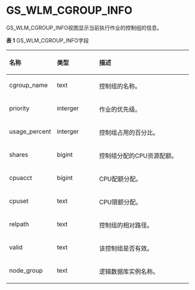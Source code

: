 # GS\_WLM\_CGROUP\_INFO

GS\_WLM\_CGROUP\_INFO视图显示当前执行作业的控制组的信息。

**表 1**  GS\_WLM\_CGROUP\_INFO字段

<a name="table1890982764520"></a>
<table><thead align="left"><tr id="row1094912711450"><th class="cellrowborder" valign="top" width="26.090000000000003%" id="mcps1.2.4.1.1"><p id="p4949027124515"><a name="p4949027124515"></a><a name="p4949027124515"></a>名称</p>
</th>
<th class="cellrowborder" valign="top" width="23.11%" id="mcps1.2.4.1.2"><p id="p1949927124516"><a name="p1949927124516"></a><a name="p1949927124516"></a>类型</p>
</th>
<th class="cellrowborder" valign="top" width="50.8%" id="mcps1.2.4.1.3"><p id="p17949172784516"><a name="p17949172784516"></a><a name="p17949172784516"></a>描述</p>
</th>
</tr>
</thead>
<tbody><tr id="row994912273453"><td class="cellrowborder" valign="top" width="26.090000000000003%" headers="mcps1.2.4.1.1 "><p id="p1394982704511"><a name="p1394982704511"></a><a name="p1394982704511"></a>cgroup_name</p>
</td>
<td class="cellrowborder" valign="top" width="23.11%" headers="mcps1.2.4.1.2 "><p id="p1594912274452"><a name="p1594912274452"></a><a name="p1594912274452"></a>text</p>
</td>
<td class="cellrowborder" valign="top" width="50.8%" headers="mcps1.2.4.1.3 "><p id="p09491827104511"><a name="p09491827104511"></a><a name="p09491827104511"></a>控制组的名称。</p>
</td>
</tr>
<tr id="row17949527164513"><td class="cellrowborder" valign="top" width="26.090000000000003%" headers="mcps1.2.4.1.1 "><p id="p17949102719450"><a name="p17949102719450"></a><a name="p17949102719450"></a>priority</p>
</td>
<td class="cellrowborder" valign="top" width="23.11%" headers="mcps1.2.4.1.2 "><p id="p69501627164516"><a name="p69501627164516"></a><a name="p69501627164516"></a>interger</p>
</td>
<td class="cellrowborder" valign="top" width="50.8%" headers="mcps1.2.4.1.3 "><p id="p69501327184513"><a name="p69501327184513"></a><a name="p69501327184513"></a>作业的优先级。</p>
</td>
</tr>
<tr id="row1795072794515"><td class="cellrowborder" valign="top" width="26.090000000000003%" headers="mcps1.2.4.1.1 "><p id="p2095012716454"><a name="p2095012716454"></a><a name="p2095012716454"></a>usage_percent</p>
</td>
<td class="cellrowborder" valign="top" width="23.11%" headers="mcps1.2.4.1.2 "><p id="p179500279454"><a name="p179500279454"></a><a name="p179500279454"></a>interger</p>
</td>
<td class="cellrowborder" valign="top" width="50.8%" headers="mcps1.2.4.1.3 "><p id="p795052716452"><a name="p795052716452"></a><a name="p795052716452"></a>控制组占用的百分比。</p>
</td>
</tr>
<tr id="row595012279452"><td class="cellrowborder" valign="top" width="26.090000000000003%" headers="mcps1.2.4.1.1 "><p id="p2950162754517"><a name="p2950162754517"></a><a name="p2950162754517"></a>shares</p>
</td>
<td class="cellrowborder" valign="top" width="23.11%" headers="mcps1.2.4.1.2 "><p id="p7950172734518"><a name="p7950172734518"></a><a name="p7950172734518"></a>bigint</p>
</td>
<td class="cellrowborder" valign="top" width="50.8%" headers="mcps1.2.4.1.3 "><p id="p1495042774518"><a name="p1495042774518"></a><a name="p1495042774518"></a>控制组分配的CPU资源配额。</p>
</td>
</tr>
<tr id="row1950927134512"><td class="cellrowborder" valign="top" width="26.090000000000003%" headers="mcps1.2.4.1.1 "><p id="p995018273452"><a name="p995018273452"></a><a name="p995018273452"></a>cpuacct</p>
</td>
<td class="cellrowborder" valign="top" width="23.11%" headers="mcps1.2.4.1.2 "><p id="p095072710456"><a name="p095072710456"></a><a name="p095072710456"></a>bigint</p>
</td>
<td class="cellrowborder" valign="top" width="50.8%" headers="mcps1.2.4.1.3 "><p id="p1695072734518"><a name="p1695072734518"></a><a name="p1695072734518"></a>CPU配额分配。</p>
</td>
</tr>
<tr id="row2950192713459"><td class="cellrowborder" valign="top" width="26.090000000000003%" headers="mcps1.2.4.1.1 "><p id="p17950142764511"><a name="p17950142764511"></a><a name="p17950142764511"></a>cpuset</p>
</td>
<td class="cellrowborder" valign="top" width="23.11%" headers="mcps1.2.4.1.2 "><p id="p295022714520"><a name="p295022714520"></a><a name="p295022714520"></a>text</p>
</td>
<td class="cellrowborder" valign="top" width="50.8%" headers="mcps1.2.4.1.3 "><p id="p395019279458"><a name="p395019279458"></a><a name="p395019279458"></a>CPU限额分配。</p>
</td>
</tr>
<tr id="row1495042718451"><td class="cellrowborder" valign="top" width="26.090000000000003%" headers="mcps1.2.4.1.1 "><p id="p2950827104513"><a name="p2950827104513"></a><a name="p2950827104513"></a>relpath</p>
</td>
<td class="cellrowborder" valign="top" width="23.11%" headers="mcps1.2.4.1.2 "><p id="p10950152716459"><a name="p10950152716459"></a><a name="p10950152716459"></a>text</p>
</td>
<td class="cellrowborder" valign="top" width="50.8%" headers="mcps1.2.4.1.3 "><p id="p2950142774517"><a name="p2950142774517"></a><a name="p2950142774517"></a>控制组的相对路径。</p>
</td>
</tr>
<tr id="row119500273457"><td class="cellrowborder" valign="top" width="26.090000000000003%" headers="mcps1.2.4.1.1 "><p id="p12950727164519"><a name="p12950727164519"></a><a name="p12950727164519"></a>valid</p>
</td>
<td class="cellrowborder" valign="top" width="23.11%" headers="mcps1.2.4.1.2 "><p id="p3950152764513"><a name="p3950152764513"></a><a name="p3950152764513"></a>text</p>
</td>
<td class="cellrowborder" valign="top" width="50.8%" headers="mcps1.2.4.1.3 "><p id="p209505274453"><a name="p209505274453"></a><a name="p209505274453"></a>该控制组是否有效。</p>
</td>
</tr>
<tr id="row12950142719457"><td class="cellrowborder" valign="top" width="26.090000000000003%" headers="mcps1.2.4.1.1 "><p id="p1495032704516"><a name="p1495032704516"></a><a name="p1495032704516"></a>node_group</p>
</td>
<td class="cellrowborder" valign="top" width="23.11%" headers="mcps1.2.4.1.2 "><p id="p1395014272450"><a name="p1395014272450"></a><a name="p1395014272450"></a>text</p>
</td>
<td class="cellrowborder" valign="top" width="50.8%" headers="mcps1.2.4.1.3 "><p id="p18950327124517"><a name="p18950327124517"></a><a name="p18950327124517"></a>逻辑数据库实例名称。</p>
</td>
</tr>
</tbody>
</table>

